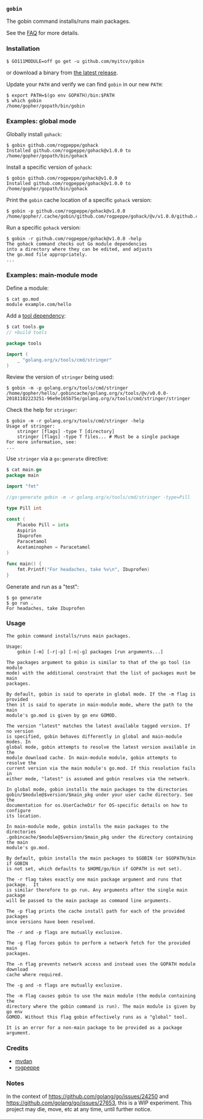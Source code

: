 <!-- __JSON: go list -json .
### `{{ filepathBase .Out.ImportPath}}`

{{.Out.Doc}}

See the [FAQ](https://github.com/myitcv/gobin/wiki/FAQ) for more details.

-->
### `gobin`

The gobin command installs/runs main packages.

See the [FAQ](https://github.com/myitcv/gobin/wiki/FAQ) for more details.

<!-- END -->

<!-- __JSON: go run github.com/myitcv/gobin -m -r myitcv.io/cmd/egrunner .readme.sh # LONG ONLINE

### Installation

```
{{PrintBlock "get" -}}
```

or download a binary from [the latest release](https://github.com/myitcv/gobin/releases).

Update your `PATH` and verify we can find `gobin` in our new `PATH`:

```
{{PrintBlock "fix path" -}}
```

### Examples: global mode

Globally install `gohack`:

```
{{PrintBlock "gohack" -}}
```

Install a specific version of `gohack`:

```
{{PrintBlock "gohack v1.0.0" -}}
```

Print the `gobin` cache location of a specific `gohack` version:

```
{{PrintBlock "gohack print" -}}
```

Run a specific `gohack` version:

```
{{PrintBlock "gohack run" | lineEllipsis 4 -}}
```

### Examples: main-module mode

Define a module:

```
{{PrintBlock "module" -}}
```

Add a [tool dependency](https://github.com/go-modules-by-example/index/blob/master/010_tools/README.md):

```go
{{PrintBlock "tools" -}}
```

Review the version of `stringer` being used:

```
{{PrintBlock "tools version" -}}
```

Check the help for `stringer`:

```
{{PrintBlock "stringer help" | lineEllipsis 5 -}}
```

Use `stringer` via a `go:generate` directive:

```go
{{PrintBlock "use in go generate" -}}
```

Generate and run as a "test":

```
{{PrintBlock "go generate and run" -}}
```


-->

### Installation

```
$ GO111MODULE=off go get -u github.com/myitcv/gobin
```

or download a binary from [the latest release](https://github.com/myitcv/gobin/releases).

Update your `PATH` and verify we can find `gobin` in our new `PATH`:

```
$ export PATH=$(go env GOPATH)/bin:$PATH
$ which gobin
/home/gopher/gopath/bin/gobin
```

### Examples: global mode

Globally install `gohack`:

```
$ gobin github.com/rogpeppe/gohack
Installed github.com/rogpeppe/gohack@v1.0.0 to /home/gopher/gopath/bin/gohack
```

Install a specific version of `gohack`:

```
$ gobin github.com/rogpeppe/gohack@v1.0.0
Installed github.com/rogpeppe/gohack@v1.0.0 to /home/gopher/gopath/bin/gohack
```

Print the `gobin` cache location of a specific `gohack` version:

```
$ gobin -p github.com/rogpeppe/gohack@v1.0.0
/home/gopher/.cache/gobin/github.com/rogpeppe/gohack/@v/v1.0.0/github.com/rogpeppe/gohack/gohack
```

Run a specific `gohack` version:

```
$ gobin -r github.com/rogpeppe/gohack@v1.0.0 -help
The gohack command checks out Go module dependencies
into a directory where they can be edited, and adjusts
the go.mod file appropriately.
...
```

### Examples: main-module mode

Define a module:

```
$ cat go.mod
module example.com/hello
```

Add a [tool dependency](https://github.com/go-modules-by-example/index/blob/master/010_tools/README.md):

```go
$ cat tools.go
// +build tools

package tools

import (
	_ "golang.org/x/tools/cmd/stringer"
)
```

Review the version of `stringer` being used:

```
$ gobin -m -p golang.org/x/tools/cmd/stringer
/home/gopher/hello/.gobincache/golang.org/x/tools/@v/v0.0.0-20181102223251-96e9e165b75e/golang.org/x/tools/cmd/stringer/stringer
```

Check the help for `stringer`:

```
$ gobin -m -r golang.org/x/tools/cmd/stringer -help
Usage of stringer:
	stringer [flags] -type T [directory]
	stringer [flags] -type T files... # Must be a single package
For more information, see:
...
```

Use `stringer` via a `go:generate` directive:

```go
$ cat main.go
package main

import "fmt"

//go:generate gobin -m -r golang.org/x/tools/cmd/stringer -type=Pill

type Pill int

const (
	Placebo Pill = iota
	Aspirin
	Ibuprofen
	Paracetamol
	Acetaminophen = Paracetamol
)

func main() {
	fmt.Printf("For headaches, take %v\n", Ibuprofen)
}
```

Generate and run as a "test":

```
$ go generate
$ go run .
For headaches, take Ibuprofen
```


<!-- END -->

### Usage

<!-- __TEMPLATE: sh -c "go run ${DOLLAR}(go list -f '{{.ImportPath}}') -h 2>&1 | head -n -1 || true"

```
{{.Out -}}
```
-->

```
The gobin command installs/runs main packages.

Usage:
	gobin [-m] [-r|-p] [-n|-g] packages [run arguments...]

The packages argument to gobin is similar to that of the go tool (in module
mode) with the additional constraint that the list of packages must be main
packages.

By default, gobin is said to operate in global mode. If the -m flag is provided
then it is said to operate in main-module mode, where the path to the main
module's go.mod is given by go env GOMOD.

The version "latest" matches the latest available tagged version. If no version
is specified, gobin behaves differently in global and main-module modes. In
global mode, gobin attempts to resolve the latest version available in the
module download cache. In main-module module, gobin attempts to resolve the
current version via the main module's go.mod. If this resolution fails in
either mode, "latest" is assumed and gobin resolves via the network.

In global mode, gobin installs the main packages to the directories
gobin/$module@$version/$main_pkg under your user cache directory. See the
documentation for os.UserCacheDir for OS-specific details on how to configure
its location.

In main-module mode, gobin installs the main packages to the directories
.gobincache/$module@$version/$main_pkg under the directory containing the main
module's go.mod.

By default, gobin installs the main packages to $GOBIN (or $GOPATH/bin if GOBIN
is not set, which defaults to $HOME/go/bin if GOPATH is not set).

The -r flag takes exactly one main package argument and runs that package.  It
is similar therefore to go run. Any arguments after the single main package
will be passed to the main package as command line arguments.

The -p flag prints the cache install path for each of the provided packages
once versions have been resolved.

The -r and -p flags are mutually exclusive.

The -g flag forces gobin to perform a network fetch for the provided main
packages.

The -n flag prevents network access and instead uses the GOPATH module download
cache where required.

The -g and -n flags are mutually exclusive.

The -m flag causes gobin to use the main module (the module containing the
directory where the gobin command is run). The main module is given by go env
GOMOD. Without this flag gobin effectively runs as a "global" tool.

It is an error for a non-main package to be provided as a package argument.

```
<!-- END -->


### Credits

* [mvdan](https://github.com/mvdan)
* [rogpeppe](https://github.com/rogpeppe)

### Notes

In the context of https://github.com/golang/go/issues/24250 and https://github.com/golang/go/issues/27653, this is a WIP
experiment. This project may die, move, etc at any time, until further notice.

